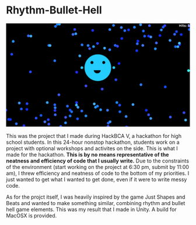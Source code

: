 # Rhythm-Bullet-Hell

![Screenshot](Screenshot.png)

This was the project that I made during HackBCA V, a hackathon for high school students. In this 24-hour nonstop hackathon, students work on a project with optional workshops and activites on the side. This is what I made for the hackathon. **This is by no means representative of the neatness and efficiency of code that I usually write.** Due to the constraints of the environment (start working on the project at 6:30 pm, submit by 11:00 am), I threw efficiency and neatness of code to the bottom of my priorities. I just wanted to get what I wanted to get done, even if it were to write messy code.

As for the projct itself, I was heavily inspired by the game Just Shapes and Beats and wanted to make something similar, combining rhythm and bullet hell game elements. This was my result that I made in Unity. A build for MacOSX is provided.
